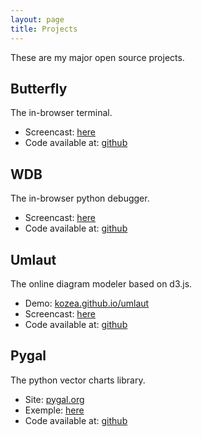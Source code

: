 ```yaml
---
layout: page
title: Projects
---
```


These are my major open source projects.


## Butterfly

The in-browser terminal.

 - Screencast: [here](/assets/butterfly_1.gif)
 - Code available at: [github](https://github.com/paradoxxxzero/butterfly)

## WDB

The in-browser python debugger.

 - Screencast: [here](/assets/wdb.gif)
 - Code available at: [github](https://github.com/Kozea/wdb)

## Umlaut

The online diagram modeler based on d3.js.

 - Demo: [kozea.github.io/umlaut](http://kozea.github.io/umlaut/)
 - Screencast: [here](/assets/umlaut.gif)
 - Code available at: [github](https://github.com/Kozea/umlaut)

## Pygal

The python vector charts library.

 - Site: [pygal.org](http://pygal.org)
 - Exemple: [here](/assets/pygal.svg)
 - Code available at: [github](https://github.com/Kozea/pygal)

